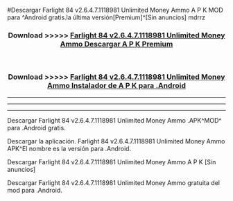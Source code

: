 #Descargar Farlight 84 v2.6.4.7.1118981 Unlimited Money Ammo  A P K MOD para ^Android gratis.la última versión[Premium]^[Sin anuncios] mdrrz



<div align="center">
<h3>Download >>>>> <a href="https://es-web.web.app/?es= Farlight 84 v2.6.4.7.1118981 Unlimited Money Ammo ">Farlight 84 v2.6.4.7.1118981 Unlimited Money Ammo  Descargar A P K Premium</a></h3><br>

<h3>Download >>>>> <a href="https://es-web.web.app/?es= Farlight 84 v2.6.4.7.1118981 Unlimited Money Ammo ">Farlight 84 v2.6.4.7.1118981 Unlimited Money Ammo  Instalador de A P K para .Android</a></h3>
</div>


----------------------------------------------------------

----------------------------------------------------------

----------------------------------------------------------

Descargar Farlight 84 v2.6.4.7.1118981 Unlimited Money Ammo  .APK^MOD^ para .Android gratis.

Descargar la aplicación. Farlight 84 v2.6.4.7.1118981 Unlimited Money Ammo  APK^El nombre es la versión para .Android.

Descargar Farlight 84 v2.6.4.7.1118981 Unlimited Money Ammo  A P K [Sin anuncios]

Descargar Farlight 84 v2.6.4.7.1118981 Unlimited Money Ammo  gratuita del mod para .Android.